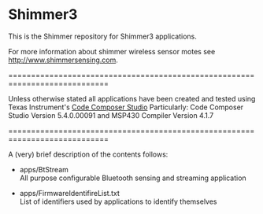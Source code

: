 Shimmer3
========

This is the Shimmer repository for Shimmer3 applications.

For more information about shimmer wireless sensor motes see http://www.shimmersensing.com.

============================================================================

Unless otherwise stated all applications have been created and tested using 
Texas Instrument's [Code Composer Studio](http://www.ti.com/tool/ccstudio)
Particularly: Code Composer Studio Version 5.4.0.00091
and MSP430 Compiler Version 4.1.7

============================================================================

A (very) brief description of the contents follows:

* apps/BtStream  
   All purpose configurable Bluetooth sensing and streaming application

* apps/FirmwareIdentifireList.txt  
   List of identifiers used by applications to identify themselves
